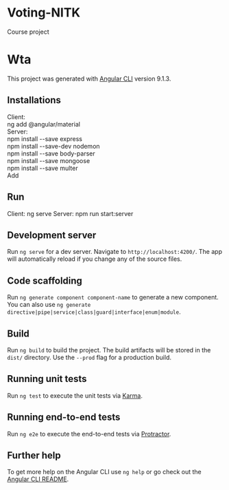# Voting-NITK
Course project

# Wta

This project was generated with [Angular CLI](https://github.com/angular/angular-cli) version 9.1.3.

## Installations
Client:<br>
ng add @angular/material<br>
Server:<br>
npm install --save express<br>
npm install --save-dev nodemon<br>
npm install --save body-parser<br>
npm install --save mongoose<br>
npm install --save multer<br>
Add 

## Run
Client: ng serve
Server: npm run start:server

## Development server

Run `ng serve` for a dev server. Navigate to `http://localhost:4200/`. The app will automatically reload if you change any of the source files.

## Code scaffolding

Run `ng generate component component-name` to generate a new component. You can also use `ng generate directive|pipe|service|class|guard|interface|enum|module`.

## Build

Run `ng build` to build the project. The build artifacts will be stored in the `dist/` directory. Use the `--prod` flag for a production build.

## Running unit tests

Run `ng test` to execute the unit tests via [Karma](https://karma-runner.github.io).

## Running end-to-end tests

Run `ng e2e` to execute the end-to-end tests via [Protractor](http://www.protractortest.org/).

## Further help

To get more help on the Angular CLI use `ng help` or go check out the [Angular CLI README](https://github.com/angular/angular-cli/blob/master/README.md).
